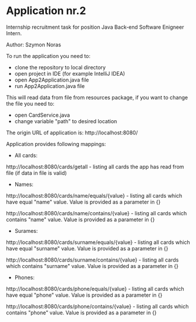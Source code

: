 # Application nr.2
Internship recruitment task for position Java Back-end Software Enigneer Intern.

Author: Szymon Noras

To run the application you need to:
- clone the repository to local directory
- open project in IDE (for example IntelliJ IDEA)
- open App2Application.java file
- run App2Application.java file

This will read data from file from resources package, if you want to change the file you need to:
- open CardService.java
- change variable "path" to desired location

The origin URL of application is:
http://localhost:8080/

Application provides following mappings:
- All cards:

http://localhost:8080/cards/getall - listing all cards the app has read from file (if data in file is valid)

- Names:

http://localhost:8080/cards/name/equals/{value} - listing all cards which have equal "name" value. Value is provided as a parameter in {}

http://localhost:8080/cards/name/contains/{value} - listing all cards which contains "name" value. Value is provided as a parameter in {}

- Surames:

http://localhost:8080/cards/surname/equals/{value} - listing all cards which have equal "surname" value. Value is provided as a parameter in {}

http://localhost:8080/cards/surname/contains/{value} - listing all cards which contains "surname" value. Value is provided as a parameter in {}

- Phones:

http://localhost:8080/cards/phone/equals/{value} - listing all cards which have equal "phone" value. Value is provided as a parameter in {}

http://localhost:8080/cards/phone/contains/{value} - listing all cards which contains "phone" value. Value is provided as a parameter in {}
